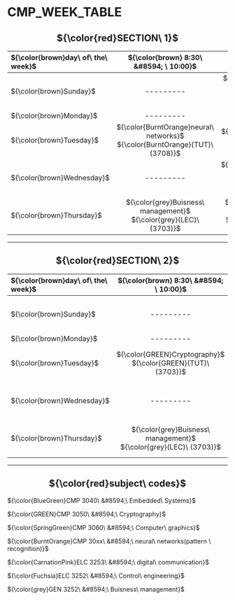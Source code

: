 # CMP_WEEK_TABLE

<h2 align="center">
${\color{red}SECTION\ 1}$
</h2>


|${\color{brown}day\ of\ the\ week}$  |${\color{brown} 8:30\ &#8594; \ 10:00}$ | ${\color{brown} 10:15\ &#8594;\ 11:45}$ | ${\color{brown}12:15\ &#8594;\ 01:45}$ | ${\color{brown}02:00\ &#8594;\ 03:30}$ | ${\color{brown}03:45\ &#8594;\ 05:15}$ |
|:---                 |     :---:         |     :---:          |      :---:        |     :---:           |    :---:          |
|${\color{brown}Sunday}$              |   ---------   |   ${\color{BlueGreen}Embedded\ Systems}$ <br /> ${\color{BlueGreen}(TUT)\ (3707)}$    |   ${\color{BlueGreen}Embedded\ Systems}$ <br /> ${\color{BlueGreen}(TUT)\ (3707)}$  |  ${\color{SpringGreen}Computer\ graphics}$ <br /> ${\color{SpringGreen}(TUT)\ (3708)}$        |   ---------    |
|${\color{brown}Monday}$              |   --------- |  ---------  |   ---------            |   ---------            |    ---------            |
|${\color{brown}Tuesday}$             | ${\color{BurntOrange}neural\ networks}$ <br /> ${\color{BurntOrange}(TUT)\ (3708)}$        |  ${\color{GREEN}Cryptography}$ <br /> ${\color{GREEN}(LEC)\ (3703)}$        |    ${\color{GREEN}Cryptography}$ <br /> ${\color{GREEN}(TUT)\ (3703)}$             |      ${\color{Fuchsia}Control\ engineering}$ <br /> ${\color{Fuchsia}(TUT)\ (3703)}$          |      ${\color{CarnationPink}digital\ communication}$ <br /> ${\color{CarnationPink}(TUT)\ (3705)}$   |
|${\color{brown}Wednesday}$           | ---------               |  ${\color{SpringGreen}Computer\ graphics}$ <br /> ${\color{SpringGreen}(LEC)\ (3703)}$  | ${\color{Fuchsia}Control\ engineering}$ <br /> ${\color{Fuchsia}(LEC)\ (3703)}$                 |  ${\color{BurntOrange}neural\ networks}$ <br /> ${\color{BurntOrange}(LEC)\ (3703)}$               |  ---------              |
|${\color{brown}Thursday}$            |  ${\color{grey}Buisness\ management}$ <br /> ${\color{grey}(LEC)\ (3703)}$    | ${\color{CarnationPink}digital\ communication}$ <br /> ${\color{CarnationPink}(LEC)\ (3703)}$              | ${\color{grey}Buisness\ management}$ <br /> ${\color{grey}(LEC)\ (3703)}$                |   ${\color{BlueGreen}Embedded\ Systems}$ <br /> ${\color{BlueGreen}(LEC)\ (3703)}$            | ---------               |


----

<h2 align="center">
${\color{red}SECTION\ 2}$
</h2>


|${\color{brown}day\ of\ the\ week}$  |${\color{brown} 8:30\ &#8594; \ 10:00}$ | ${\color{brown} 10:15\ &#8594;\ 11:45}$ | ${\color{brown}12:15\ &#8594;\ 01:45}$ | ${\color{brown}02:00\ &#8594;\ 03:30}$ | ${\color{brown}03:45\ &#8594;\ 05:15}$ |
|:---                 |     :---:         |     :---:          |      :---:        |     :---:           |    :---:          |
|${\color{brown}Sunday}$              |   ---------   |   ---------   |  ${\color{SpringGreen}Computer\ graphics}$ <br /> ${\color{SpringGreen}(TUT)\ (3708)}$|    ${\color{BlueGreen}Embedded\ Systems}$ <br /> ${\color{BlueGreen}(TUT)\ (3707)}$      |   ${\color{BlueGreen}Embedded\ Systems}$ <br /> ${\color{BlueGreen}(TUT)\ (3707)}$    |
|${\color{brown}Monday}$              |   --------- |  ---------  |   ---------            |   ---------            |    ---------            |
|${\color{brown}Tuesday}$             |${\color{GREEN}Cryptography}$ <br /> ${\color{GREEN}(TUT)\ (3703)}$          |  ${\color{GREEN}Cryptography}$ <br /> ${\color{GREEN}(LEC)\ (3703)}$        |   ${\color{BurntOrange}neural\ networks}$ <br /> ${\color{BurntOrange}(TUT)\ (3708)}$              |                 ${\color{CarnationPink}digital\ communication}$ <br /> ${\color{CarnationPink}(TUT)\ (3705)}$   | ${\color{Fuchsia}Control\ engineering}$ <br /> ${\color{Fuchsia}(TUT)\ (3704)}$ |
|${\color{brown}Wednesday}$           | ---------               |  ${\color{SpringGreen}Computer\ graphics}$ <br /> ${\color{SpringGreen}(LEC)\ (3703)}$  | ${\color{Fuchsia}Control\ engineering}$ <br /> ${\color{Fuchsia}(LEC)\ (3703)}$                 |  ${\color{BurntOrange}neural\ networks}$ <br /> ${\color{BurntOrange}(LEC)\ (3703)}$               |  ---------              |
|${\color{brown}Thursday}$            |  ${\color{grey}Buisness\ management}$ <br /> ${\color{grey}(LEC)\ (3703)}$    | ${\color{CarnationPink}digital\ communication}$ <br /> ${\color{CarnationPink}(LEC)\ (3703)}$              | ${\color{grey}Buisness\ management}$ <br /> ${\color{grey}(LEC)\ (3703)}$                |   ${\color{BlueGreen}Embedded\ Systems}$ <br /> ${\color{BlueGreen}(LEC)\ (3703)}$            | ---------               |
----

<h2 align="center">
${\color{red}subject\ codes}$
</h2>

${\color{BlueGreen}CMP 3040\ &#8594;\ Embedded\ Systems}$

${\color{GREEN}CMP 3050\ &#8594;\ Cryptography}$

${\color{SpringGreen}CMP 3060\ &#8594;\  Computer\ graphics}$

${\color{BurntOrange}CMP 30xx\ &#8594;\ neural\ networks(pattern \ recognition)}$

 ${\color{CarnationPink}ELC 3253\ &#8594;\ digital\ communication}$
 
${\color{Fuchsia}ELC 3252\ &#8594;\ Control\ engineering}$


${\color{grey}GEN 3252\ &#8594;\ Buisness\ management}$
